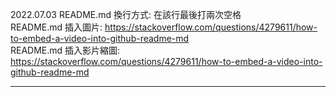 2022.07.03
README.md 換行方式: 在該行最後打兩次空格  
README.md 插入圖片: https://stackoverflow.com/questions/4279611/how-to-embed-a-video-into-github-readme-md  
README.md 插入影片縮圖: https://stackoverflow.com/questions/4279611/how-to-embed-a-video-into-github-readme-md  
<hr/>
